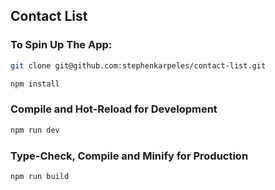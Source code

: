 ## Contact List 

### To Spin Up The App:

```sh
git clone git@github.com:stephenkarpeles/contact-list.git
```

```sh
npm install
```

### Compile and Hot-Reload for Development

```sh
npm run dev
```

### Type-Check, Compile and Minify for Production

```sh
npm run build
```
